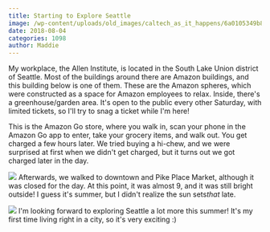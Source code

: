 ```yaml
---
title: Starting to Explore Seattle
image: /wp-content/uploads/old_images/caltech_as_it_happens/6a0105349b8251970b022ad3591f9e200c.jpg
date: 2018-08-04
categories: 1098
author: Maddie
---
```


My workplace, the Allen Institute, is located in the South Lake Union district of Seattle. Most of the buildings around there are Amazon buildings, and this building below is one of them. These are the Amazon spheres, which were constructed as a space for Amazon employees to relax. Inside, there's a greenhouse/garden area. It's open to the public every other Saturday, with limited tickets, so I'll try to snag a ticket while I'm here!

This is the Amazon Go store, where you walk in, scan your phone in the Amazon Go app to enter, take your grocery items, and walk out. You get charged a few hours later. We tried buying a hi-chew, and we were surprised at first when we didn't get charged, but it turns out we got charged later in the day.


![](/old_images/caltech_as_it_happens/6a0105349b8251970b022ad3591f96200c.jpg)
Afterwards, we walked to downtown and Pike Place Market, although it was closed for the day. At this point, it was almost 9, and it was still bright outside! I guess it's summer, but I didn't realize the sun sets*that* late.


![](/old_images/caltech_as_it_happens/6a0105349b8251970b022ad3591f9a200c.jpg)
I'm looking forward to exploring Seattle a lot more this summer! It's my first time living right in a city, so it's very exciting :)
